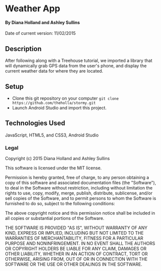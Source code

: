 # Weather App

#### By Diana Holland and Ashley Sullins
Date of current version: 11/02/2015

## Description

After following along with a Treehouse tutorial, we imported a library that will dynamically grab GPS data from the user's phone, and display the current weather data for where they are located.

## Setup

* Clone this git repository on your computer ```git clone  https://github.com/theholla/stormy.git```
* Launch Android Studio and import this project.

## Technologies Used

JavaScript, HTML5, and CSS3, Android Studio

### Legal

Copyright (c) 2015 Diana Holland and Ashley Sullins

This software is licensed under the MIT license.

Permission is hereby granted, free of charge, to any person obtaining a copy
of this software and associated documentation files (the "Software"), to deal
in the Software without restriction, including without limitation the rights
to use, copy, modify, merge, publish, distribute, sublicense, and/or sell
copies of the Software, and to permit persons to whom the Software is
furnished to do so, subject to the following conditions:

The above copyright notice and this permission notice shall be included in
all copies or substantial portions of the Software.

THE SOFTWARE IS PROVIDED "AS IS", WITHOUT WARRANTY OF ANY KIND, EXPRESS OR
IMPLIED, INCLUDING BUT NOT LIMITED TO THE WARRANTIES OF MERCHANTABILITY,
FITNESS FOR A PARTICULAR PURPOSE AND NONINFRINGEMENT. IN NO EVENT SHALL THE
AUTHORS OR COPYRIGHT HOLDERS BE LIABLE FOR ANY CLAIM, DAMAGES OR OTHER
LIABILITY, WHETHER IN AN ACTION OF CONTRACT, TORT OR OTHERWISE, ARISING FROM,
OUT OF OR IN CONNECTION WITH THE SOFTWARE OR THE USE OR OTHER DEALINGS IN
THE SOFTWARE.
